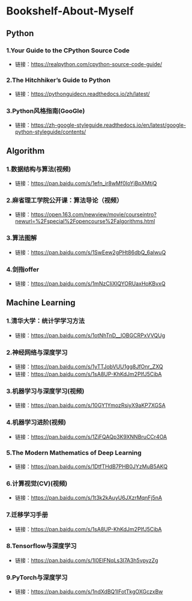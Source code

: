# Bookshelf-About-Myself

## Python
### 1.Your Guide to the CPython Source Code
- 链接：https://realpython.com/cpython-source-code-guide/
### 2.The Hitchhiker’s Guide to Python
- 链接：https://pythonguidecn.readthedocs.io/zh/latest/
### 3.Python风格指南(GooGle)
- 链接：https://zh-google-styleguide.readthedocs.io/en/latest/google-python-styleguide/contents/

## Algorithm
### 1.数据结构与算法(视频)
- 链接：https://pan.baidu.com/s/1efn_ir8wMf0IoYjBpXMtjQ  
### 2.麻省理工学院公开课：算法导论（视频）
- 链接：https://open.163.com/newview/movie/courseintro?newurl=%2Fspecial%2Fopencourse%2Falgorithms.html
### 3.算法图解
- 链接：https://pan.baidu.com/s/1SwEew2gPHt86dbQ_6alwuQ 
### 4.剑指offer
- 链接：https://pan.baidu.com/s/1mNzCIiXlQYORUaxHoKBvxQ 

## Machine Learning
### 1.清华大学：统计学学习方法
- 链接：https://pan.baidu.com/s/1otNhTnD__lOBGCRPxVVQUg  
### 2.神经网络与深度学习
- 链接：https://pan.baidu.com/s/1yTTJobVUU1gg8JfOnr_ZXQ  
- 链接：https://pan.baidu.com/s/1sA8UP-KhKdJm2PIfJ5CibA  
### 3.机器学习与深度学习(视频)
- 链接：https://pan.baidu.com/s/10GY1YmozRsiyX9aKP7XGSA  
### 4.机器学习进阶(视频)
- 链接：https://pan.baidu.com/s/1ZjFQAQp3K9XNNBruCCr4OA  
### 5.The Modern Mathematics of Deep Learning
- 链接：https://pan.baidu.com/s/1DtfTHdB7PHB0JYzMuB5AKQ  
### 6.计算视觉(CV)(视频)
- 链接：https://pan.baidu.com/s/1t3k2kAuyU6JXzrMqnFj5nA  
### 7.迁移学习手册
- 链接：https://pan.baidu.com/s/1sA8UP-KhKdJm2PIfJ5CibA  
### 8.Tensorflow与深度学习
- 链接：https://pan.baidu.com/s/1l0EIFNqLs3I7A3h5vpyzZg  
### 9.PyTorch与深度学习
- 链接：https://pan.baidu.com/s/1ndXdBQ1IFotTkgOXGczxBw


